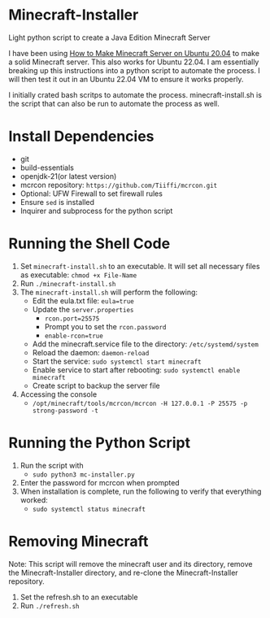 # Minecraft-Installer
Light python script to create a Java Edition Minecraft Server 

I have been using [How to Make Minecraft Server on Ubuntu 20.04](https://linuxize.com/post/how-to-make-minecraft-server-on-ubuntu-20-04/#configuring-backups) to make a solid Minecraft server. This also works for Ubuntu 22.04. I am essentially breaking up this instructions into a python script to automate the process. I will then test it out in an Ubuntu 22.04 VM to ensure it works properly. 

I initially crated bash scritps to automate the process. minecraft-install.sh is the script that can also be run to automate the process as well. 

# Install Dependencies
- git
- build-essentials
- openjdk-21(or latest version)
- mcrcon repository: `https://github.com/Tiiffi/mcrcon.git`
- Optional: UFW Firewall to set firewall rules
- Ensure `sed` is installed
- Inquirer and subprocess for the python script



# Running the Shell Code
1. Set `minecraft-install.sh` to an executable. It will set all necessary files as executable: `chmod +x File-Name`
2. Run `./minecraft-install.sh`
3. The `minecraft-install.sh` will perform the following:
	- Edit the eula.txt file: `eula=true`
	- Update the `server.properties`
		- `rcon.port=25575`
		- Prompt you to set the `rcon.password`
		- `enable-rcon=true`
	- Add the minecraft.service file to the directory: `/etc/systemd/system`
	- Reload the daemon: `daemon-reload`
	- Start the service: `sudo systemctl start minecraft`
	- Enable service to start after rebooting: `sudo systemctl enable minecraft`
	- Create script to backup the server file
4. Accessing the console
	- `/opt/minecraft/tools/mcrcon/mcrcon -H 127.0.0.1 -P 25575 -p strong-password -t`

# Running the Python Script
1. Run the script with 
	- `sudo python3 mc-installer.py`
2. Enter the password for mcrcon when prompted
3. When installation is complete, run the following to verify that everything worked:
	- `sudo systemctl status minecraft`

# Removing Minecraft
Note: This script will remove the minecraft user and its directory, remove the Minecraft-Installer directory, and re-clone the Minecraft-Installer repository.

1. Set the refresh.sh to an executable
2. Run `./refresh.sh`